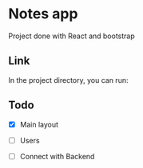 # Notes app

Project done with React and bootstrap

## Link

In the project directory, you can run:

## Todo
- [x] Main layout
- [ ] Users
- [ ] Connect with Backend 
 
